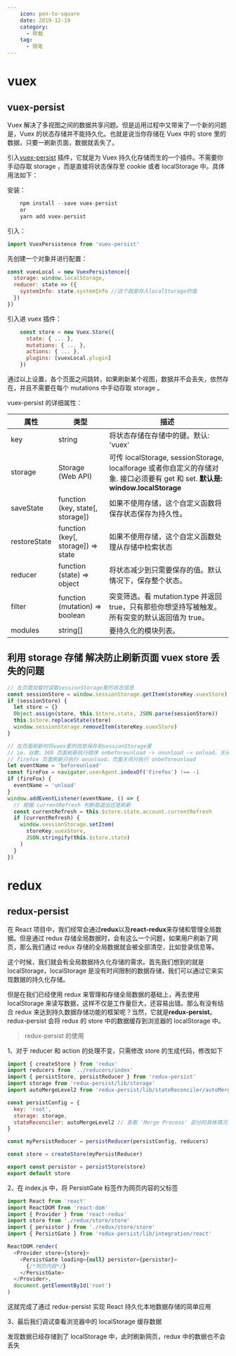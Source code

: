 ```yaml
---
    icon: pen-to-square
    date: 2019-12-19
    category:
      - 转载
    tag:
      - 随笔
---
```


# vuex

## vuex-persist

Vuex 解决了多视图之间的数据共享问题。但是运用过程中又带来了一个新的问题是，Vuex 的状态存储并不能持久化。也就是说当你存储在 Vuex 中的 store 里的数据，只要一刷新页面，数据就丢失了。

引入[vuex-persist](https://github.com/championswimmer/vuex-persist) 插件，它就是为 Vuex 持久化存储而生的一个插件。不需要你手动存取 storage ，而是直接将状态保存至 cookie 或者 localStorage 中。具体用法如下：

安装：

```js
    npm install --save vuex-persist
    or
    yarn add vuex-persist
```

引入：

```js
import VuexPersistence from 'vuex-persist'
```

先创建一个对象并进行配置：

```js
const vuexLocal = new VuexPersistence({
  storage: window.localStorage,
  reducer: state => ({
    systemInfo: state.systemInfo //这个就是存入localStorage的值
  })
})
```

引入进 vuex 插件：

```js
    const store = new Vuex.Store({
      state: { ... },
      mutations: { ... },
      actions: { ... },
      plugins: [vuexLocal.plugin]
    })
```

通过以上设置，各个页面之间跳转，如果刷新某个视图，数据并不会丢失，依然存在，并且不需要在每个 mutations 中手动存取 storage 。

vuex-persist 的详细属性：

| 属性         | 类型                                 | 描述                                                                                                                            |
| ------------ | ------------------------------------ | ------------------------------------------------------------------------------------------------------------------------------- |
| key          | string                               | 将状态存储在存储中的键。默认: 'vuex'                                                                                            |
| storage      | Storage (Web API)                    | 可传 localStorage, sessionStorage, localforage 或者你自定义的存储对象. 接口必须要有 get 和 set. **默认是: window.localStorage** |
| saveState    | function (key, state\[, storage\])   | 如果不使用存储，这个自定义函数将保存状态保存为持久性。                                                                          |
| restoreState | function (key\[, storage\]) => state | 如果不使用存储，这个自定义函数处理从存储中检索状态                                                                              |
| reducer      | function (state) => object           | 将状态减少到只需要保存的值。默认情况下，保存整个状态。                                                                          |
| filter       | function (mutation) => boolean       | 突变筛选。看 mutation.type 并返回 true，只有那些你想坚持写被触发。所有突变的默认返回值为 true。                                 |
| modules      | string\[\]                           | 要持久化的模块列表。                                                                                                            |

## 利用 storage 存储 解决防止刷新页面 vuex store 丢失的问题

```js
// 在页面加载时读取sessionStorage里的状态信息
const sessionStore = window.sessionStorage.getItem(storeKey.vuexStore)
if (sessionStore) {
  let store = {}
  Object.assign(store, this.$store.state, JSON.parse(sessionStore))
  this.$store.replaceState(store)
  window.sessionStorage.removeItem(storeKey.vuexStore)
}

// 在页面刷新时将vuex里的信息保存到sessionStorage里
// ie、谷歌、360 页面刷新执行顺序 onbeforeunload -> onunload -> onload，关闭执行顺序 onbeforeunload -> onunload
// firefox 页面刷新只执行 onunload，页面关闭只执行 onbeforeunload
let eventName = 'beforeunload'
const fireFox = navigator.userAgent.indexOf('Firefox') !== -1
if (fireFox) {
  eventName = 'unload'
}
window.addEventListener(eventName, () => {
  // 根据 currentRefresh 判断是退出还是刷新
  const currentRefresh = this.$store.state.account.currentRefresh
  if (currentRefresh) {
    window.sessionStorage.setItem(
      storeKey.vuexStore,
      JSON.stringify(this.$store.state)
    )
  }
})
```

# redux

## redux-persist

在 React 项目中，我们经常会通过**redux**以及**react-redux**来存储和管理全局数据。但是通过 redux 存储全局数据时，会有这么一个问题，如果用户刷新了网页，那么我们通过 redux 存储的全局数据就会被全部清空，比如登录信息等。

这个时候，我们就会有全局数据持久化存储的需求。首先我们想到的就是 localStorage，localStorage 是没有时间限制的数据存储，我们可以通过它来实现数据的持久化存储。

但是在我们已经使用 redux 来管理和存储全局数据的基础上，再去使用 localStorage 来读写数据，这样不仅是工作量巨大，还容易出错。那么有没有结合 redux 来达到持久数据存储功能的框架呢？当然，它就是**redux-persist**。redux-persist 会将 redux 的 store 中的数据缓存到浏览器的 localStorage 中。

> redux-persist 的使用

1、对于 reducer 和 action 的处理不变，只需修改 store 的生成代码，修改如下

```js
import { createStore } from 'redux'
import reducers from '../reducers/index'
import { persistStore, persistReducer } from 'redux-persist'
import storage from 'redux-persist/lib/storage'
import autoMergeLevel2 from 'redux-persist/lib/stateReconciler/autoMergeLevel2'

const persistConfig = {
  key: 'root',
  storage: storage,
  stateReconciler: autoMergeLevel2 // 查看 'Merge Process' 部分的具体情况
}

const myPersistReducer = persistReducer(persistConfig, reducers)

const store = createStore(myPersistReducer)

export const persistor = persistStore(store)
export default store
```

2、在 index.js 中，将 PersistGate 标签作为网页内容的父标签

```js
import React from 'react'
import ReactDOM from 'react-dom'
import { Provider } from 'react-redux'
import store from './redux/store/store'
import { persistor } from './redux/store/store'
import { PersistGate } from 'redux-persist/lib/integration/react'

ReactDOM.render(
  <Provider store={store}>
    <PersistGate loading={null} persistor={persistor}>
      {/*网页内容*/}
    </PersistGate>
  </Provider>,
  document.getElementById('root')
)
```

这就完成了通过 redux-persist 实现 React 持久化本地数据存储的简单应用

3、最后我们调试查看浏览器中的 localStorage 缓存数据

发现数据已经存储到了 localStorage 中，此时刷新网页，redux 中的数据也不会丢失
